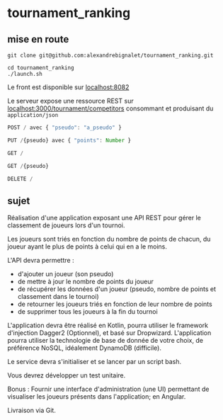 # tournament_ranking

## mise en route

```
git clone git@github.com:alexandrebignalet/tournament_ranking.git
```

```
cd tournament_ranking
./launch.sh
```

Le front est disponible sur [localhost:8082](http://localhost:8082)

Le serveur expose une ressource REST sur [localhost:3000/tournament/competitors](localhost:3000/tournament/competitors) consommant et produisant du `application/json`
```js 
POST / avec { "pseudo": "a_pseudo" }
``` 

```js 
PUT /{pseudo} avec { "points": Number }
``` 

```js 
GET /
``` 

```js 
GET /{pseudo}
``` 

```js 
DELETE /
``` 

## sujet
Réalisation d'une application exposant une API REST pour gérer le classement de joueurs lors d'un tournoi.

Les joueurs sont triés en fonction du nombre de points de chacun, du joueur ayant le plus de points à celui qui en a le moins.

L'API devra permettre :
* d'ajouter un joueur (son pseudo)
* de mettre à jour le nombre de points du joueur
* de récupérer les données d'un joueur (pseudo, nombre de points et classement dans le tournoi)
* de retourner les joueurs triés en fonction de leur nombre de points
* de supprimer tous les joueurs à la fin du tournoi

L'application devra être réalisé en Kotlin, pourra utiliser le framework d'injection Dagger2 (Optionnel), et basé sur Dropwizard.
L'application pourra utiliser la technologie de base de donnée de votre choix, de préférence NoSQL, idéalement DynamoDB (difficile).

Le service devra s'initialiser et se lancer par un script bash.

Vous devrez développer un test unitaire.

Bonus :
Fournir une interface d'administration (une UI) permettant de visualiser les joueurs présents dans l'application; en Angular.

Livraison via Git.
